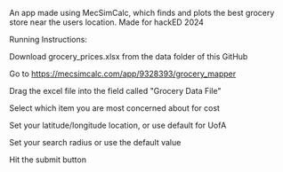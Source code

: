 An app made using MecSimCalc, which finds and plots the best grocery store near the users location. Made for hackED 2024



Running Instructions:

Download grocery_prices.xlsx from the data folder of this GitHub

Go to https://mecsimcalc.com/app/9328393/grocery_mapper

Drag the excel file into the field called "Grocery Data File"

Select which item you are most concerned about for cost

Set your latitude/longitude location, or use default for UofA

Set your search radius or use the default value

Hit the submit button
